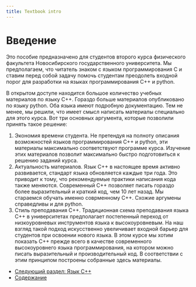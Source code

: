 ```yaml
---
title: Textbook intro
---
```


# Введение

Это пособие предназначено для студентов второго курса физического факультета Новосибирского государственного университета. Мы предполагаем, что читатель знаком с языком программирования С и ставим перед собой задачу помочь студентам преодолеть входной порог для разработки на языках программирования С++ и python.

В открытом доступе находится большое количество учебных материалов по языку C++. Гораздо больше материалов опубликовано по языку python. Оба языка имеют подробную документацию. Тем не менее, мы решили, что имеет смысл написать материалы специально для этого курса. Вот три основных аргумента, которые позволили принять такое решение:
1. Экономия времени студента. Не претендуя на полноту описания возможностей языков программирования C++ и python, эти материалы максимально соответствуют программе курса. Изучение этих материалов позволит максимально быстро подготовиться к решению заданий курса.
2. Актуальность материалов. Язык C++ в настоящее время активно развивается, стандарт языка обновляется каждые три года. Это приводит к тому, что рекомендуемые практики написания кода также меняются. Современный C++ позволяет писать гораздо более выразительный и краткий код, чем 10 лет назад. Мы стараемся обучать именно соврменному C++. Схожие аргумены справедливы и для python.
3. Стиль преподавания C++. Традиционная схема преподавания языка C++ в университетах предполагает постепенный переход от низкоуровневых инструментов языка к высокоуровневым. На наш взгляд такой подход искусственно увеличивает входной барьер для студентов при освоении нового языка. В этом курсе мы хотим показать C++ прежде всего в качестве современного высокоуровнего языка программирования, на котором можно писать выразительный и производительный код. В соответствии с этим принципом построены собранные здесь материалы.


* [Следующий раздел: Язык C++](./cpp/index.md)
* [Содержание](./index.md)
  